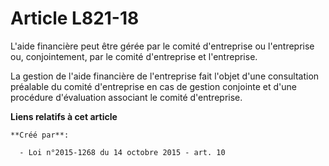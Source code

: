 # Article L821-18

L'aide financière peut être gérée par le comité d'entreprise ou l'entreprise ou, conjointement, par le comité d'entreprise et
l'entreprise. 

La gestion de l'aide financière de l'entreprise fait l'objet d'une consultation préalable du comité d'entreprise en cas de
gestion conjointe et d'une procédure d'évaluation associant le comité d'entreprise.

**Liens relatifs à cet article**

	**Créé par**:

	  - Loi n°2015-1268 du 14 octobre 2015 - art. 10
